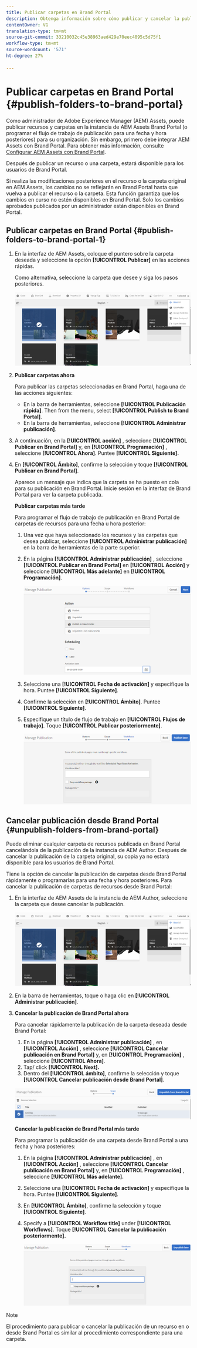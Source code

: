 ```yaml
---
title: Publicar carpetas en Brand Portal
description: Obtenga información sobre cómo publicar y cancelar la publicación de carpetas en Brand Portal.
contentOwner: VG
translation-type: tm+mt
source-git-commit: 33210032c45e38963aed429e70eec4095c5d75f1
workflow-type: tm+mt
source-wordcount: '571'
ht-degree: 27%

---
```



# Publicar carpetas en Brand Portal {#publish-folders-to-brand-portal}

Como administrador de Adobe Experience Manager (AEM) Assets, puede publicar recursos y carpetas en la instancia de AEM Assets Brand Portal (o programar el flujo de trabajo de publicación para una fecha y hora posteriores) para su organización. Sin embargo, primero debe integrar AEM Assets con Brand Portal. Para obtener más información, consulte [Configurar AEM Assets con Brand Portal](configure-aem-assets-with-brand-portal.md).

Después de publicar un recurso o una carpeta, estará disponible para los usuarios de Brand Portal.

Si realiza las modificaciones posteriores en el recurso o la carpeta original en AEM Assets, los cambios no se reflejarán en Brand Portal hasta que vuelva a publicar el recurso o la carpeta. Esta función garantiza que los cambios en curso no estén disponibles en Brand Portal. Solo los cambios aprobados publicados por un administrador están disponibles en Brand Portal.

## Publicar carpetas en Brand Portal {#publish-folders-to-brand-portal-1}

1. En la interfaz de AEM Assets, coloque el puntero sobre la carpeta deseada y seleccione la opción **[!UICONTROL Publicar]** en las acciones rápidas.

   Como alternativa, seleccione la carpeta que desee y siga los pasos posteriores.

   ![publish2bp](assets/publish2bp.png)

2. **Publicar carpetas ahora**

   Para publicar las carpetas seleccionadas en Brand Portal, haga una de las acciones siguientes:

   * En la barra de herramientas, seleccione **[!UICONTROL Publicación rápida]**. Then from the menu, select **[!UICONTROL Publish to Brand Portal]**.
   * En la barra de herramientas, seleccione **[!UICONTROL Administrar publicación]**.

3. A continuación, en la **[!UICONTROL acción]** , seleccione **[!UICONTROL Publicar en Brand Portal]** y, en **[!UICONTROL Programación]** , seleccione **[!UICONTROL Ahora]**. Puntee **[!UICONTROL Siguiente].**
4. En **[!UICONTROL Ámbito]**, confirme la selección y toque **[!UICONTROL Publicar en Brand Portal]**.

   Aparece un mensaje que indica que la carpeta se ha puesto en cola para su publicación en Brand Portal. Inicie sesión en la interfaz de Brand Portal para ver la carpeta publicada.

   **Publicar carpetas más tarde**

   Para programar el flujo de trabajo de publicación en Brand Portal de carpetas de recursos para una fecha u hora posterior:

   1. Una vez que haya seleccionado los recursos y las carpetas que desea publicar, seleccione **[!UICONTROL Administrar publicación]** en la barra de herramientas de la parte superior.
   2. En la página **[!UICONTROL Administrar publicación]** , seleccione **[!UICONTROL Publicar en Brand Portal]** en **[!UICONTROL Acción]** y seleccione **[!UICONTROL Más adelante]** en **[!UICONTROL Programación]**.

      ![publishlaterbp](assets/publishlaterbp.png)

   3. Seleccione una **[!UICONTROL Fecha de activación]** y especifique la hora. Puntee **[!UICONTROL Siguiente]**.
   4. Confirme la selección en **[!UICONTROL Ámbito]**. Puntee **[!UICONTROL Siguiente]**.
   5. Especifique un título de flujo de trabajo en **[!UICONTROL Flujos de trabajo]**. Toque **[!UICONTROL Publicar posteriormente]**.

      ![manageschedulepub](assets/manageschedulepub.png)

## Cancelar publicación desde Brand Portal {#unpublish-folders-from-brand-portal}

Puede eliminar cualquier carpeta de recursos publicada en Brand Portal cancelándola de la publicación de la instancia de AEM Author. Después de cancelar la publicación de la carpeta original, su copia ya no estará disponible para los usuarios de Brand Portal.

Tiene la opción de cancelar la publicación de carpetas desde Brand Portal rápidamente o programarlas para una fecha y hora posteriores. Para cancelar la publicación de carpetas de recursos desde Brand Portal:

1. En la interfaz de AEM Assets de la instancia de AEM Author, seleccione la carpeta que desee cancelar la publicación.

   ![publish2bp-1](assets/publish2bp-1.png)

2. En la barra de herramientas, toque o haga clic en **[!UICONTROL Administrar publicación]**.

3. **Cancelar la publicación de Brand Portal ahora**

   Para cancelar rápidamente la publicación de la carpeta deseada desde Brand Portal:

   1. En la página **[!UICONTROL Administrar publicación]** , en **[!UICONTROL Acción]** , seleccione **[!UICONTROL Cancelar publicación en Brand Portal]** y, en **[!UICONTROL Programación]** , seleccione **[!UICONTROL Ahora]**.
   2. Tap/ click **[!UICONTROL Next].**
   3. Dentro del **[!UICONTROL ámbito]**, confirme la selección y toque **[!UICONTROL Cancelar publicación desde Brand Portal]**.

   ![confirmar-cancelar publicación](assets/confirm-unpublish.png)

   **Cancelar la publicación de Brand Portal más tarde**

   Para programar la publicación de una carpeta desde Brand Portal a una fecha y hora posteriores:

   1. En la página **[!UICONTROL Administrar publicación]** , en **[!UICONTROL Acción]** , seleccione **[!UICONTROL Cancelar publicación en Brand Portal]** y, en **[!UICONTROL Programación]** , seleccione **[!UICONTROL Más adelante].**
   2. Seleccione una **[!UICONTROL Fecha de activación]** y especifique la hora. Puntee **[!UICONTROL Siguiente]**.
   3. En **[!UICONTROL Ámbito]**, confirme la selección y toque **[!UICONTROL Siguiente]**.
   4. Specify a **[!UICONTROL Workflow title]** under **[!UICONTROL Workflows]**. Toque **[!UICONTROL Cancelar la publicación posteriormente].**

      ![flujos de trabajo sin publicar](assets/unpublishworkflows.png)


>[!NOTE]
>
>El procedimiento para publicar o cancelar la publicación de un recurso en o desde Brand Portal es similar al procedimiento correspondiente para una carpeta.
